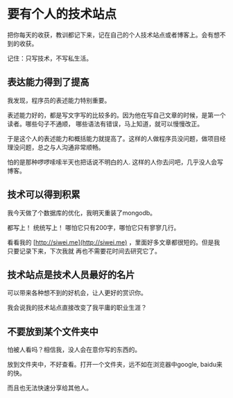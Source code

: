 # 要有个人的技术站点

把你每天的收获，教训都记下来，记在自己的个人技术站点或者博客上。会有想不到的收获。

记住：只写技术，不写私生活。

## 表达能力得到了提高

我发现，程序员的表述能力特别重要。

表述能力好的，都是写文字写的比较多的。因为他在写自己文章的时候，是第一个读者。哪些句子不通顺，
哪些语法有错误，马上知道，就可以慢慢改正。

于是这个人的表述能力和概括能力就提高了。这样的人做程序员没问题，做项目经理没问题，总之与人沟通非常顺畅。

怕的是那种啰啰嗦嗦半天也把话说不明白的人. 这样的人你去问吧，几乎没人会写博客。

## 技术可以得到积累

我今天做了个数据库的优化，我明天重装了mongodb。

都写上！ 统统写上！ 哪怕它只有200字，哪怕它只有寥寥几行。

看看我的 [http://siwei.me](http://siwei.me) ，里面好多文章都很短的。但是我只要记录下来，下次我就
再也不需要花时间去研究它了。

## 技术站点是技术人员最好的名片

可以带来各种想不到的好机会，让人更好的赏识你。

我会说我的技术站点直接改变了我平庸的职业生涯？

## 不要放到某个文件夹中

怕被人看吗？相信我，没人会在意你写的东西的。

放到文件夹中，不好查看。打开一个文件夹，远不如在浏览器中google, baidu来的快。

而且也无法快速分享给其他人。
